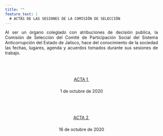 ```yaml
---
title: ""
feature_text: |
  # ACTAS DE LAS SESIONES DE LA COMISIÓN DE SELECCIÓN
---
```


<p style="text-align:justify">Al ser un órgano colegiado con atribuciones de decisión publica, la Comisión de Selección del Comité de Participación Social del Sistema Anticorrupción del Estado de Jalisco, hace del conocimiento de la sociedad las fechas, lugares, agenda y acuerdos tomados durante sus sesiones de trabajo.</p>
<p></p><p></p>

<div class="flex-grid-fourths  actas" style="overflow-x: hidden;">

<div class="col"><div style="text-align:center"> <br>
<a href="/actas/Acta_01_sesion_virtual_2020.pdf" class="svg_text_link2"> <svg class="icon" role="img" style="width: 32px; height: 32px;"> <use xlink:href="#doc-pdf"></use></svg><br>
<span class="specialunderline3  bigg" style="line-height: 2rem;">ACTA 1&nbsp;</span> </a><p></p><span class="small">1 de octubre de 2020</span><p></p></div> </div>


<div class="col"><div style="text-align:center"> <br>
 <a href="/actas/Acta_02_sesion_virtual_2020" class="svg_text_link2"> <svg class="icon" role="img" style="width: 32px; height: 32px;"> <use xlink:href="#doc-pdf"></use></svg><br>
<span class="specialunderline3  bigg" style="line-height: 2rem;">ACTA 2&nbsp;</span> </a><p></p><span class="small">16 de octubre de 2020</span><p></p></div> </div>

<!--
<div class="col"><div style="text-align:center"> <br>
 <a href="/actas/ACTA32019.pdf" class="svg_text_link2"> <svg class="icon" role="img" style="width: 32px; height: 32px;"> <use xlink:href="#doc-pdf"></use></svg><br>
<span class="specialunderline3  bigg" style="line-height: 2rem;">ACTA 3&nbsp;</span> </a><p></p><span class="small">16 de octubre de 2019</span><p></p></div> </div>

<div class="col"><div style="text-align:center"> <br>
 <a href="/actas/ACTA42019.pdf" class="svg_text_link2"> <svg class="icon" role="img" style="width: 32px; height: 32px;"> <use xlink:href="#doc-pdf"></use></svg><br>
<span class="specialunderline3  bigg" style="line-height: 2rem;">ACTA 4&nbsp;</span> </a><p></p><span class="small">22 de octubre de 2019</span><p></p></div> </div>
-->
</div><p></p>

<!--
<div class="flex-grid-fourths2  actas">

<div class="col"><div style="text-align:center"> <br>
 <a href="/actas/ACTA52019.pdf" class="svg_text_link2"> <svg class="icon" role="img" style="width: 32px; height: 32px;"> <use xlink:href="#doc-pdf"></use></svg><br>
<span class="specialunderline3  bigg" style="line-height: 2rem;">ACTA 5&nbsp;</span> </a><p></p><span class="small">22 de octubre de 2018</span><p></p></div> </div>


-->



<p></p>
<p></p>
<p></p>
<p></p>
